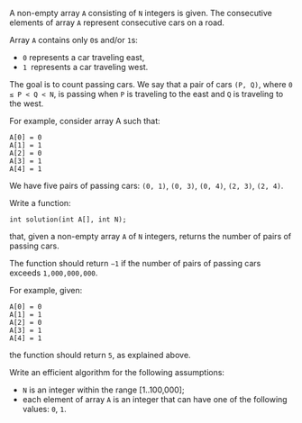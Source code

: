 A non-empty array `A` consisting of `N` integers is given. The consecutive elements of array `A` represent consecutive cars on a road.

Array `A` contains only `0`s and/or `1`s:

* `0` represents a car traveling east,
* `1 `represents a car traveling west.

The goal is to count passing cars. We say that a pair of cars `(P, Q)`, where `0 ≤ P < Q < N`, is passing when `P` is traveling to the east and `Q` is traveling to the west.

For example, consider array A such that:

    A[0] = 0
    A[1] = 1
    A[2] = 0
    A[3] = 1
    A[4] = 1

We have five pairs of passing cars: `(0, 1)`, `(0, 3)`, `(0, 4)`, `(2, 3)`, `(2, 4)`.

Write a function:

    int solution(int A[], int N);

that, given a non-empty array `A` of `N` integers, returns the number of pairs of passing cars.

The function should return `−1` if the number of pairs of passing cars exceeds `1,000,000,000`.

For example, given:

    A[0] = 0
    A[1] = 1
    A[2] = 0
    A[3] = 1
    A[4] = 1

the function should return `5`, as explained above.

Write an efficient algorithm for the following assumptions:

* `N` is an integer within the range [1..100,000];
* each element of array `A` is an integer that can have one of the following values: `0`, `1`.